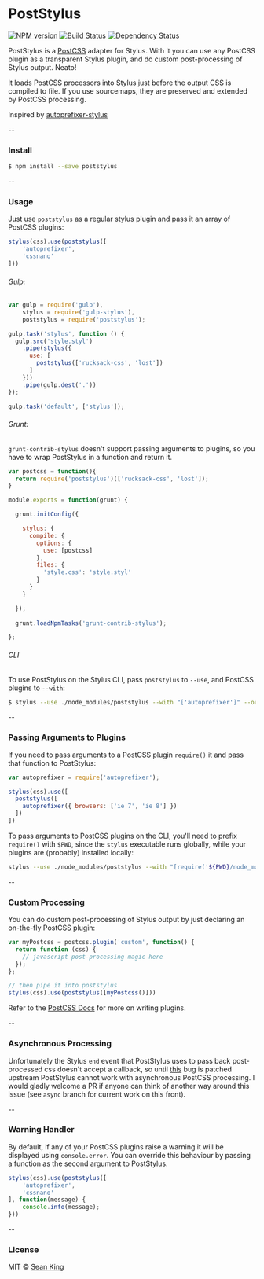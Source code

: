 # PostStylus
[![NPM version][npm-image]][npm-url] [![Build Status][travis-image]][travis-url] [![Dependency Status][daviddm-image]][daviddm-url]

PostStylus is a [PostCSS][postcss-link] adapter for Stylus. With it you can use any PostCSS plugin as a transparent Stylus plugin, and do custom post-processing of Stylus output. Neato!

It loads PostCSS processors into Stylus just before the output CSS is compiled to file. If you use sourcemaps, they are preserved and extended by PostCSS processing.

Inspired by [autoprefixer-stylus][autoprefixer-stylus]

--

### Install
```sh
$ npm install --save poststylus
```

--

### Usage
Just use `poststylus` as a regular stylus plugin and pass it an array of PostCSS plugins:

```js
stylus(css).use(poststylus([
    'autoprefixer',
    'cssnano'
]))
```

###### Gulp:
```js
var gulp = require('gulp'),
    stylus = require('gulp-stylus'),
    poststylus = require('poststylus');

gulp.task('stylus', function () {
  gulp.src('style.styl')
    .pipe(stylus({
      use: [
        poststylus(['rucksack-css', 'lost'])
      ]
    }))
    .pipe(gulp.dest('.'))
});

gulp.task('default', ['stylus']);
```


###### Grunt:
`grunt-contrib-stylus` doesn't support passing arguments to plugins, so you have to wrap PostStylus in a function and return it.

``` js
var postcss = function(){
  return require('poststylus')(['rucksack-css', 'lost']);
}

module.exports = function(grunt) {

  grunt.initConfig({

    stylus: {
      compile: {
        options: {
          use: [postcss]
        },
        files: {
          'style.css': 'style.styl'
        }
      }
    }

  });
  
  grunt.loadNpmTasks('grunt-contrib-stylus');

};
```

###### CLI
To use PostStylus on the Stylus CLI, pass `poststylus` to `--use`, and PostCSS plugins to `--with`:

```sh
$ stylus --use ./node_modules/poststylus --with "['autoprefixer']" --out test.css < test.styl
```

--

### Passing Arguments to Plugins
If you need to pass arguments to a PostCSS plugin `require()` it and pass that function to PostStylus:
```js
var autoprefixer = require('autoprefixer');

stylus(css).use([
  poststylus([
    autoprefixer({ browsers: ['ie 7', 'ie 8'] })
  ])
])
```

To pass arguments to PostCSS plugins on the CLI, you'll need to prefix `require()` with `$PWD`, since the `stylus` executable runs globally, while your plugins are (probably) installed locally:

```sh
stylus --use ./node_modules/poststylus --with "[require('${PWD}/node_modules/autoprefixer')()" --out test.css < test.styl
```

--

### Custom Processing
You can do custom post-processing of Stylus output by just declaring an on-the-fly PostCSS plugin:

```js
var myPostcss = postcss.plugin('custom', function() {
  return function (css) {
    // javascript post-processing magic here
  });
};

// then pipe it into poststylus
stylus(css).use(poststylus([myPostcss()]))
```

Refer to the [PostCSS Docs][postcss-link] for more on writing plugins.

--

### Asynchronous Processing
Unfortunately the Stylus `end` event that PostStylus uses to pass back post-processed css doesn't accept a callback, so until [this](https://github.com/stylus/stylus/issues/1698) bug is patched upstream PostStylus cannot work with asynchronous PostCSS processing. I would gladly welcome a PR if anyone can think of another way around this issue (see `async` branch for current work on this front).

--

### Warning Handler
By default, if any of your PostCSS plugins raise a warning it will be displayed using `console.error`. You can override this behaviour by passing a function as the second argument to PostStylus.

```js
stylus(css).use(poststylus([
    'autoprefixer',
    'cssnano'
], function(message) {
    console.info(message);
}))
```

--

### License

MIT © [Sean King](https://twitter.com/seaneking)


[npm-image]: https://badge.fury.io/js/poststylus.svg
[npm-url]: https://npmjs.org/package/poststylus
[travis-image]: https://travis-ci.org/seaneking/poststylus.svg?branch=master
[travis-url]: https://travis-ci.org/seaneking/poststylus
[daviddm-image]: https://david-dm.org/seaneking/poststylus.svg?theme=shields.io
[daviddm-url]: https://david-dm.org/seaneking/poststylus
[postcss-link]: https://github.com/postcss/postcss
[autoprefixer-stylus]: https://github.com/jenius/autoprefixer-stylus
